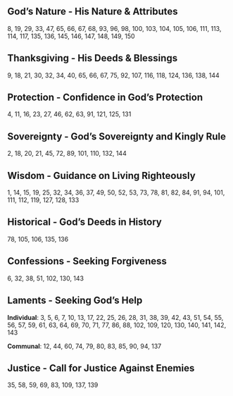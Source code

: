 ## God’s Nature - His Nature & Attributes
8, 19, 29, 33, 47, 65, 66, 67, 68, 93, 96, 98, 100, 103, 104, 105, 106, 111, 113, 114, 117, 135, 136, 145, 146, 147, 148, 149, 150

## Thanksgiving - His Deeds & Blessings

9, 18, 21, 30, 32, 34, 40, 65, 66, 67, 75, 92, 107, 116, 118, 124, 136, 138, 144

## Protection - Confidence in God’s Protection

4, 11, 16, 23, 27, 46, 62, 63, 91, 121, 125, 131

## Sovereignty - God’s Sovereignty and Kingly Rule

2, 18, 20, 21, 45, 72, 89, 101, 110, 132, 144

## Wisdom - Guidance on Living Righteously

1, 14, 15, 19, 25, 32, 34, 36, 37, 49, 50, 52, 53, 73, 78, 81, 82, 84, 91, 94, 101, 111, 112, 119, 127, 128, 133

## Historical - God’s Deeds in History

78, 105, 106, 135, 136

## Confessions - Seeking Forgiveness

6, 32, 38, 51, 102, 130, 143

## Laments - Seeking God’s Help

**Individual**: 3, 5, 6, 7, 10, 13, 17, 22, 25, 26, 28, 31, 38, 39, 42, 43, 51, 54, 55, 56, 57, 59, 61, 63, 64, 69, 70, 71, 77, 86, 88, 102, 109, 120, 130, 140, 141, 142, 143

**Communal**: 12, 44, 60, 74, 79, 80, 83, 85, 90, 94, 137

## Justice - Call for Justice Against Enemies

35, 58, 59, 69, 83, 109, 137, 139